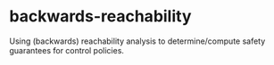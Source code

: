 # backwards-reachability
Using (backwards) reachability analysis to determine/compute safety guarantees for control policies.

